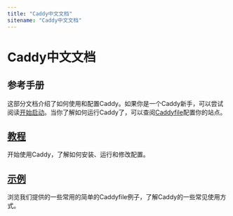 ```yaml
---
title: "Caddy中文文档"
sitename: "Caddy中文文档"
---
```


# Caddy中文文档

## 参考手册
这部分文档介绍了如何使用和配置Caddy。如果你是一个Caddy新手，可以尝试阅读[开始启动](tutorial.md)。当你了解如何运行Caddy了，可以查阅[Caddyfile](caddyfile.md)配置你的站点。

## [教程](tutorial.md)
开始使用Caddy，了解如何安装、运行和修改配置。

## [示例](https://github.com/caddyserver/examples)
浏览我们提供的一些常用的简单的Caddyfile例子，了解Caddy的一些常见使用方式。
